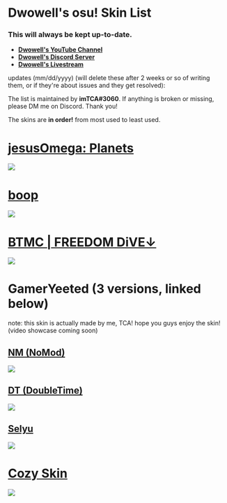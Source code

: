 # Dwowell's osu! Skin List

### This will always be kept up-to-date.

* [**Dwowell's YouTube Channel**](https://www.youtube.com/channel/UCKlLKfooJ6UhVOKsUHd5ctQ) 
* [**Dwowell's Discord Server**](https://dsc.lol/dwowell)  
* [**Dwowell's Livestream**](https://twitch.tv/dwowell_)

updates (mm/dd/yyyy) (will delete these after 2 weeks or so of writing them, or if they're about issues and they get resolved):

The list is maintained by **imTCA#3060**. If anything is broken or missing, please DM me on Discord. Thank you!

The skins are **in order!** from most used to least used.

# [jesusOmega: Planets](https://imtca.s-ul.eu/skins/PW18yuve)
![](https://i.imgur.com/QXDzIX5.jpg)

# [boop](https://imtca.s-ul.eu/skins/MP0cxszM)
![](https://osu.ppy.sh/ss/14733957/6cce)

# [BTMC | FREEDOM DiVE↓](https://imtca.s-ul.eu/skins/QTS06nLF)
![](https://i.imgur.com/4fY735j.jpg)

# GamerYeeted (3 versions, linked below)
note: this skin is actually made by me, TCA! hope you guys enjoy the skin! (video showcase coming soon)
## [NM (NoMod)](https://imtca.s-ul.eu/dwowell/oAXtABhy)
![](https://i.imgur.com/6699dAx.jpg)
## [DT (DoubleTime)](https://imtca.s-ul.eu/dwowell/1NOwnL6D)
![](https://i.imgur.com/rCs3FCU.jpg)
## [Selyu](https://imtca.s-ul.eu/dwowell/NRlQrJwD)
![](https://i.imgur.com/hvEKfnx.jpg)

# [Cozy Skin](https://imtca.s-ul.eu/dwowell/Lo4fFCZJ)
![](https://skins.osuck.net/uploads/posts/2020-04/1586795293_4.jpg)
